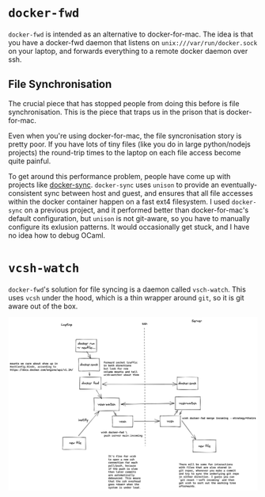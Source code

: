 # `docker-fwd`

`docker-fwd` is intended as an alternative to docker-for-mac. The idea is that you have a docker-fwd daemon that listens on `unix:///var/run/docker.sock` on your laptop, and forwards everything to a remote docker daemon over ssh.

## File Synchronisation

The crucial piece that has stopped people from doing this before is file synchronisation. This is the piece that traps us in the prison that is docker-for-mac.

Even when you're using docker-for-mac, the file syncronisation story is pretty poor. If you have lots of tiny files (like you do in large python/nodejs projects) the round-trip times to the laptop on each file access become quite painful.

To get around this performance problem, people have come up with projects like [docker-sync](https://github.com/EugenMayer/docker-sync). `docker-sync` uses `unison` to provide an eventually-consistent sync between host and guest, and ensures that all file accesses within the docker container happen on a fast ext4 filesystem. I used `docker-sync` on a previous project, and it performed better than docker-for-mac's default configuration, but `unison` is not git-aware, so you have to manually configure its exlusion patterns. It would occasionally get stuck, and I have no idea how to debug OCaml.

# `vcsh-watch`

`docker-fwd`'s solution for file syncing is a daemon called `vsch-watch`. This uses `vcsh` under the hood, which is a thin wrapper around `git`, so it is git aware out of the box.

![Architecture Design](./design.png)
